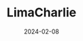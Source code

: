 ---  
layout: startup_page  
title: "LimaCharlie"  
id: "limacharlie.io"  
permalink: "/limacharlielimacharlie.io02082024/"  
website: "https://limacharlie.io/"  
funding_round: "Series A"  
funding_amount: "$10.2M"  
investors: "Sands Capital, CoFound Partners, Long Journey Ventures, Lytical Ventures, Myriad Venture Partners, StoneMill Ventures, Strategic Cyber Ventures"  
about: "LimaCharlie provides a Security Operations (SecOps) Cloud Platform that offers a flexible and scalable approach to cybersecurity. It allows organizations to tailor their security stack via an open API, simplifying integrations and providing complete control and visibility. This approach reduces inefficiencies, security gaps, and costs."  
markets: "Cybersecurity, Cloud Security, Network Security, SaaS"  
hq: "Covina, California, United States"  
founded_year: "2018"  
linkedin: "https://www.linkedin.com/company/limacharlieio"  
twitter: "https://twitter.com/limacharlieio"  
instagram: ""  
facebook: ""  
crunchbase: "https://www.crunchbase.com/organization/limacharlie"  
pitchbook: ""  

date_display: "08-Feb-2024"  
date: "2024-02-08"

# SEO Optimization  
meta_title: "LimaCharlie - Series A Funding ($10.2M)"  
meta_description: "LimaCharlie, LimaCharlie provides a Security Operations (SecOps) Cloud Platform that offers a flexible and scalable approach to cybersecurity. It allows organizati..."  
meta_keywords: "LimaCharlie, Cybersecurity, Cloud Security, Network Security, SaaS, Series A funding"  
canonical_url: "https://startup.projectstartups.com/limacharlielimacharlie.io02082024/"  
---